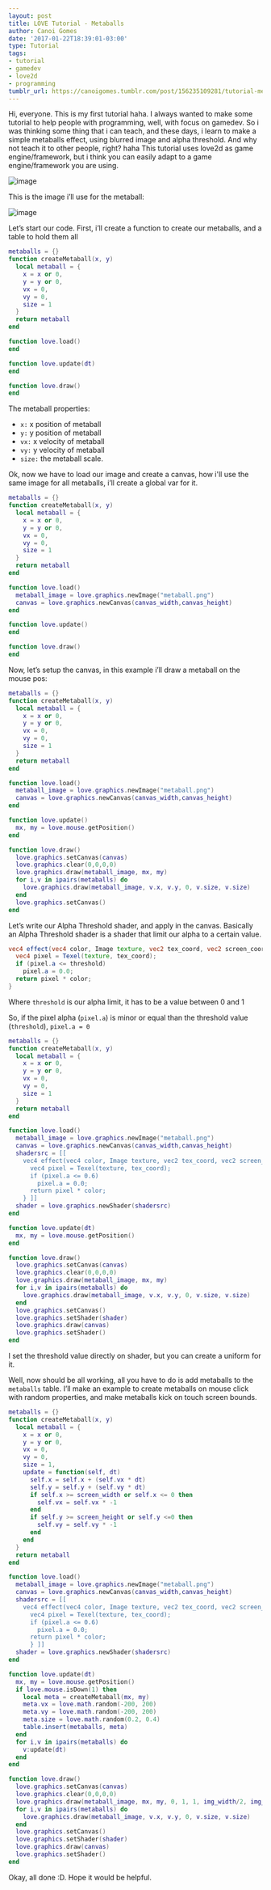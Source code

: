 ```yaml
---
layout: post
title: LÖVE Tutorial - Metaballs
author: Canoi Gomes
date: '2017-01-22T18:39:01-03:00'
type: Tutorial
tags:
- tutorial
- gamedev
- love2d
- programming
tumblr_url: https://canoigomes.tumblr.com/post/156235109281/tutorial-metaballs-on-love2d
---
```

Hi, everyone. This is my first tutorial haha. I always wanted to make some tutorial to help people with programming, well, with focus on gamedev. So i was thinking some thing that i can teach, and these days, i learn to make a simple metaballs effect, using blurred image and alpha threshold. And why not teach it to other people, right? haha This tutorial uses love2d as game engine/framework, but i think you can easily adapt to a game engine/framework you are using.

![image](https://66.media.tumblr.com/e90ca6b42125c5d2a70e6a9f08bee055/tumblr_inline_ok7dk3UZRv1uuq5lf_540.gif)<!-- more -->

This is the image i’ll use for the metaball:

![image](https://66.media.tumblr.com/65acbf0216d35d6ee76fca8ea205756e/tumblr_inline_ok7dkgvfjc1uuq5lf_540.png)

Let’s start our code. First, i’ll create a function to create our metaballs, and a table to hold them all

```lua
metaballs = {}
function createMetaball(x, y)
  local metaball = {
    x = x or 0,
    y = y or 0,
    vx = 0,
    vy = 0,
    size = 1
  }
  return metaball
end

function love.load()
end

function love.update(dt)
end

function love.draw()
end
```

The metaball properties:

- `x:` x position of metaball
- `y:` y position of metaball
- `vx:` x velocity of metaball
- `vy:` y velocity of metaball
- `size:` the metaball scale.

Ok, now we have to load our image and create a canvas, how i'll use the same image for all metaballs, i’ll create a global var for it.

```lua
metaballs = {}
function createMetaball(x, y)
  local metaball = {
    x = x or 0,
    y = y or 0,
    vx = 0,
    vy = 0,
    size = 1
  }
  return metaball
end

function love.load()
  metaball_image = love.graphics.newImage("metaball.png")
  canvas = love.graphics.newCanvas(canvas_width,canvas_height)
end

function love.update()
end

function love.draw()
end
```

Now, let’s setup the canvas, in this example i’ll draw a metaball on the mouse pos:

```lua 
metaballs = {}
function createMetaball(x, y)
  local metaball = {
    x = x or 0,
    y = y or 0,
    vx = 0,
    vy = 0,
    size = 1
  }
  return metaball
end

function love.load()
  metaball_image = love.graphics.newImage("metaball.png")
  canvas = love.graphics.newCanvas(canvas_width,canvas_height)
end

function love.update()
  mx, my = love.mouse.getPosition()
end

function love.draw()
  love.graphics.setCanvas(canvas)
  love.graphics.clear(0,0,0,0)
  love.graphics.draw(metaball_image, mx, my)
  for i,v in ipairs(metaballs) do
    love.graphics.draw(metaball_image, v.x, v.y, 0, v.size, v.size)
  end
  love.graphics.setCanvas()
end
```

Let’s write our Alpha Threshold shader, and apply in the canvas. Basically an Alpha Threshold shader is a shader that limit our alpha to a certain value.

```glsl
vec4 effect(vec4 color, Image texture, vec2 tex_coord, vec2 screen_coord) { 
  vec4 pixel = Texel(texture, tex_coord); 
  if (pixel.a <= threshold)
    pixel.a = 0.0;
  return pixel * color;
}

```

Where `threshold` is our alpha limit, it has to be a value between 0 and 1

So, if the pixel alpha (`pixel.a`) is minor or equal than the threshold value (`threshold`), `pixel.a = 0`


```lua    
metaballs = {}
function createMetaball(x, y)
  local metaball = {
    x = x or 0,
    y = y or 0,
    vx = 0,
    vy = 0,
    size = 1
  }
  return metaball
end

function love.load() 
  metaball_image = love.graphics.newImage("metaball.png")
  canvas = love.graphics.newCanvas(canvas_width,canvas_height)
  shadersrc = [[ 
    vec4 effect(vec4 color, Image texture, vec2 tex_coord, vec2 screen_coord) { 
      vec4 pixel = Texel(texture, tex_coord); 
      if (pixel.a <= 0.6)
        pixel.a = 0.0;
      return pixel * color;
    } ]]
  shader = love.graphics.newShader(shadersrc)
end

function love.update(dt)
  mx, my = love.mouse.getPosition()
end

function love.draw()
  love.graphics.setCanvas(canvas)
  love.graphics.clear(0,0,0,0)
  love.graphics.draw(metaball_image, mx, my)
  for i,v in ipairs(metaballs) do
    love.graphics.draw(metaball_image, v.x, v.y, 0, v.size, v.size)
  end
  love.graphics.setCanvas()
  love.graphics.setShader(shader)
  love.graphics.draw(canvas)
  love.graphics.setShader()
end
```

I set the threshold value directly on shader, but you can create a uniform for it. 

Well, now should be all working, all you have to do is add metaballs to the `metaballs` table. I’ll make an example to create metaballs on mouse click with random properties, and make metaballs kick on touch screen bounds.

```lua    
metaballs = {}
function createMetaball(x, y)
  local metaball = {
    x = x or 0,
    y = y or 0,
    vx = 0,
    vy = 0,
    size = 1,
    update = function(self, dt)
      self.x = self.x + (self.vx * dt) 
      self.y = self.y + (self.vy * dt) 
      if self.x >= screen_width or self.x <= 0 then 
        self.vx = self.vx * -1 
      end 
      if self.y >= screen_height or self.y <=0 then
        self.vy = self.vy * -1
      end
    end
  }
  return metaball
end

function love.load()
  metaball_image = love.graphics.newImage("metaball.png")
  canvas = love.graphics.newCanvas(canvas_width,canvas_height)
  shadersrc = [[ 
    vec4 effect(vec4 color, Image texture, vec2 tex_coord, vec2 screen_coord) {
      vec4 pixel = Texel(texture, tex_coord);
      if (pixel.a <= 0.6)
        pixel.a = 0.0;
      return pixel * color;
      } ]]
  shader = love.graphics.newShader(shadersrc)
end

function love.update(dt)
  mx, my = love.mouse.getPosition()
  if love.mouse.isDown(1) then
    local meta = createMetaball(mx, my)
    meta.vx = love.math.random(-200, 200)
    meta.vy = love.math.random(-200, 200)
    meta.size = love.math.random(0.2, 0.4)
    table.insert(metaballs, meta)
  end
  for i,v in ipairs(metaballs) do
    v:update(dt)
  end
end

function love.draw()
  love.graphics.setCanvas(canvas)
  love.graphics.clear(0,0,0,0)
  love.graphics.draw(metaball_image, mx, my, 0, 1, 1, img_width/2, img_height/2)
  for i,v in ipairs(metaballs) do
    love.graphics.draw(metaball_image, v.x, v.y, 0, v.size, v.size)
  end
  love.graphics.setCanvas()
  love.graphics.setShader(shader)
  love.graphics.draw(canvas)
  love.graphics.setShader()
end
```     

Okay, all done :D. Hope it would be helpful.

